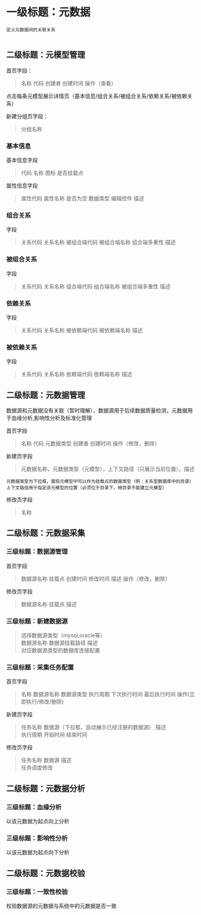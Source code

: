 # 一级标题：元数据
```
定义元数据间的关联关系


```
## 二级标题：元模型管理 

首页字段：
>  名称 代码 创建者 创建时间 操作（查看）  

点击每条元模型展示详情页（基本信息/组合关系/被组合关系/依赖关系/被依赖关系）

新建分组页字段：
> 分组名称

### 基本信息
基本信息字段
> 代码 名称 图标 是否挂载点  

属性信息字段
> 属性代码 属性名称 是否为空 数据类型 编辑控件 描述
### 组合关系
字段
> 关系代码 关系名称 被组合端代码 被组合端名称 组合端多重性 描述

### 被组合关系
字段
> 关系代码 关系名称 组合端代码 组合端名称 被组合端多重性 描述
### 依赖关系
字段
> 关系代码 关系名称 被依赖端代码 被依赖端名称 描述
### 被依赖关系
字段
> 关系代码 关系名称 依赖端代码 依赖端名称 描述


## 二级标题：元数据管理  
数据源和元数据没有关联（暂时理解），数据源用于后续数据质量检测，元数据用于血缘分析,影响性分析及标准化管理  

首页字段
> 名称 代码 元数据类型 创建者 创建时间 操作（修改，删除）  

新建页字段
> 元数据名称，元数据类型（元模型），上下文路径（只展示当前位置），描述

```
元数据类型为下拉框，展现元模型中可以作为挂载点的数据类型（例：关系型数据库中的目录）
上下文路径用于指定该元模型的位置（必须位于目录下，根目录不能建立元模型）
```



修改页字段
> 名称  

## 二级标题：元数据采集
### 三级标题：数据源管理
首页字段
> 数据源名称 挂载点 创建时间 修改时间 描述 操作（修改，删除）

修改页字段
> 数据源名称 挂载点 描述




### 三级标题：新建数据源


> 选择数据源类型（mysql,oracle等）  
> 数据源名称 数据源挂载路径 描述  
> 对应数据源类型的数据库连接配置   


### 三级标题：采集任务配置
首页字段
> 名称 数据源名称 数据源类型 执行周期 下次执行时间 最后执行时间 操作(立即执行/修改/删除)

新建页字段
> 任务名称 数据源（下拉框，自动展示已经注册的数据源） 描述  
> 执行周期 开始时间 结束时间

修改页字段
> 任务名称 数据源 描述  
> 任务调度修改
## 二级标题：元数据分析
### 三级标题：血缘分析
以该元数据为起点向上分析

### 三级标题：影响性分析
以该元数据为起点向下分析

## 二级标题：元数据校验
### 三级标题：一致性校验
校验数据源的元数据与系统中的元数据是否一致